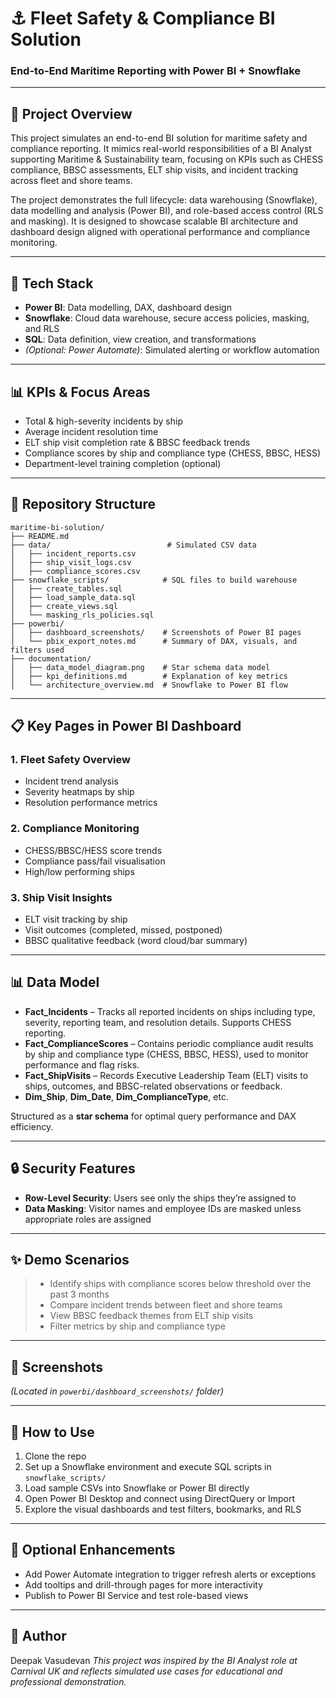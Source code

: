 # ⚓️ Fleet Safety & Compliance BI Solution

### End-to-End Maritime Reporting with Power BI + Snowflake

---

## 📄 Project Overview

This project simulates an end-to-end BI solution for maritime safety and compliance reporting. It mimics real-world responsibilities of a BI Analyst supporting  Maritime & Sustainability team, focusing on KPIs such as CHESS compliance, BBSC assessments, ELT ship visits, and incident tracking across fleet and shore teams.

The project demonstrates the full lifecycle: data warehousing (Snowflake), data modelling and analysis (Power BI), and role-based access control (RLS and masking). It is designed to showcase scalable BI architecture and dashboard design aligned with operational performance and compliance monitoring.

---

## 🔧 Tech Stack

* **Power BI**: Data modelling, DAX, dashboard design
* **Snowflake**: Cloud data warehouse, secure access policies, masking, and RLS
* **SQL**: Data definition, view creation, and transformations
* *(Optional: Power Automate)*: Simulated alerting or workflow automation

---

## 📊 KPIs & Focus Areas

* Total & high-severity incidents by ship
* Average incident resolution time
* ELT ship visit completion rate & BBSC feedback trends
* Compliance scores by ship and compliance type (CHESS, BBSC, HESS)
* Department-level training completion (optional)

---

## 📂 Repository Structure

```
maritime-bi-solution/
├── README.md
├── data/                          # Simulated CSV data
│   ├── incident_reports.csv
│   ├── ship_visit_logs.csv
│   ├── compliance_scores.csv
├── snowflake_scripts/            # SQL files to build warehouse
│   ├── create_tables.sql
│   ├── load_sample_data.sql
│   ├── create_views.sql
│   └── masking_rls_policies.sql
├── powerbi/
│   ├── dashboard_screenshots/    # Screenshots of Power BI pages
│   └── pbix_export_notes.md      # Summary of DAX, visuals, and filters used
├── documentation/
│   ├── data_model_diagram.png    # Star schema data model
│   ├── kpi_definitions.md        # Explanation of key metrics
│   └── architecture_overview.md  # Snowflake to Power BI flow
```

---

## 📋 Key Pages in Power BI Dashboard

### 1. **Fleet Safety Overview**

* Incident trend analysis
* Severity heatmaps by ship
* Resolution performance metrics

### 2. **Compliance Monitoring**

* CHESS/BBSC/HESS score trends
* Compliance pass/fail visualisation
* High/low performing ships

### 3. **Ship Visit Insights**

* ELT visit tracking by ship
* Visit outcomes (completed, missed, postponed)
* BBSC qualitative feedback (word cloud/bar summary)

---

## 📊 Data Model

* **Fact\_Incidents** – Tracks all reported incidents on ships including type, severity, reporting team, and resolution details. Supports CHESS reporting.
* **Fact\_ComplianceScores** – Contains periodic compliance audit results by ship and compliance type (CHESS, BBSC, HESS), used to monitor performance and flag risks.
* **Fact\_ShipVisits** – Records Executive Leadership Team (ELT) visits to ships, outcomes, and BBSC-related observations or feedback.
* **Dim\_Ship**, **Dim\_Date**, **Dim\_ComplianceType**, etc.

Structured as a **star schema** for optimal query performance and DAX efficiency.

---

## 🔒 Security Features

* **Row-Level Security**: Users see only the ships they’re assigned to
* **Data Masking**: Visitor names and employee IDs are masked unless appropriate roles are assigned

---

## ✨ Demo Scenarios

> * Identify ships with compliance scores below threshold over the past 3 months
> * Compare incident trends between fleet and shore teams
> * View BBSC feedback themes from ELT ship visits
> * Filter metrics by ship and compliance type

---

## 👀 Screenshots

*(Located in `powerbi/dashboard_screenshots/` folder)*

---

## 🚀 How to Use

1. Clone the repo
2. Set up a Snowflake environment and execute SQL scripts in `snowflake_scripts/`
3. Load sample CSVs into Snowflake or Power BI directly
4. Open Power BI Desktop and connect using DirectQuery or Import
5. Explore the visual dashboards and test filters, bookmarks, and RLS

---

## 🚀 Optional Enhancements

* Add Power Automate integration to trigger refresh alerts or exceptions
* Add tooltips and drill-through pages for more interactivity
* Publish to Power BI Service and test role-based views

---

## 🚀 Author

Deepak Vasudevan
*This project was inspired by the BI Analyst role at Carnival UK and reflects simulated use cases for educational and professional demonstration.*
